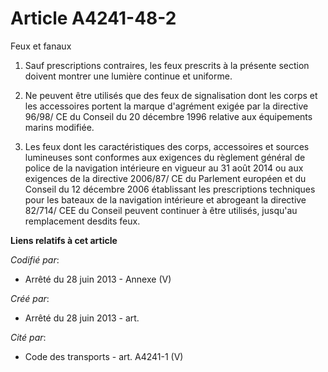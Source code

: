 # Article A4241-48-2

Feux et fanaux 

1. Sauf prescriptions contraires, les feux prescrits à la présente section doivent montrer une lumière continue et uniforme. 

2. Ne peuvent être utilisés que des feux de signalisation dont les corps et les accessoires portent la marque d'agrément
exigée par la directive 96/98/ CE du Conseil du 20 décembre 1996 relative aux équipements marins modifiée. 

3. Les feux dont les caractéristiques des corps, accessoires et sources lumineuses sont conformes aux exigences du règlement
général de police de la navigation intérieure en vigueur au 31 août 2014 ou aux exigences de la directive 2006/87/ CE du
Parlement européen et du Conseil du 12 décembre 2006 établissant les prescriptions techniques pour les bateaux de la
navigation intérieure et abrogeant la directive 82/714/ CEE du Conseil peuvent continuer à être utilisés, jusqu'au
remplacement desdits feux.

**Liens relatifs à cet article**

_Codifié par_:

  - Arrêté du 28 juin 2013 -  Annexe (V)

_Créé par_:

  - Arrêté du 28 juin 2013 - art.

_Cité par_:

  - Code des transports - art. A4241-1 (V)

